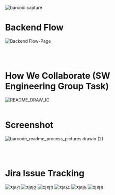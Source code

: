 ![barcodi capture](https://user-images.githubusercontent.com/59651691/148809949-3a812c02-4ca1-487a-ac8b-7a4425e4ebc3.JPG)
# Backend Flow
![Backend Flow-Page](https://user-images.githubusercontent.com/59651691/148810733-726df208-fef1-4c02-baab-df2796f092f4.jpg)

<br></br>

# How We Collaborate (SW Engineering Group Task)
![README_DRAW_IO](https://user-images.githubusercontent.com/59651691/148809591-b50b7b32-199a-4612-bc84-045570ea2ffd.jpg)
<br></br>

# Screenshot

![barcode_readme_process_pictures drawio (2)](https://user-images.githubusercontent.com/59651691/147145886-dc39b5de-bafe-47a3-af56-7e2de28fcb70.png)

<br><br/>
# Jira Issue Tracking

![지라1](https://user-images.githubusercontent.com/59651691/147136303-39cc03ad-ecb1-4d9f-9468-be15632f256b.JPG)
![지라2](https://user-images.githubusercontent.com/59651691/147136333-86ea274d-f94e-4add-bf21-e27ceb081104.JPG)
![지라3](https://user-images.githubusercontent.com/59651691/147136339-4d985453-f13f-4a0f-b5e3-74cf8b6c7b61.JPG)
![지라4](https://user-images.githubusercontent.com/59651691/147136348-41511dab-9451-46eb-bcda-fd1256de6e16.JPG)
![지라5](https://user-images.githubusercontent.com/59651691/147136351-afc3bdff-9051-401e-bb05-9324c9eb736a.JPG)
![지라6](https://user-images.githubusercontent.com/59651691/147136356-4ba4a9a7-de24-49b8-8397-08c4ae38928c.JPG)
